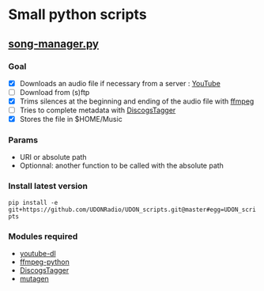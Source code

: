 # Small python scripts

## [song-manager.py](https://github.com/TarlyFM/small_scripts/blob/master/song_manager.py)

### Goal

- [x] Downloads an audio file if necessary from a server : [YouTube](https://www.youtube.com)
- [ ] Download from (s)ftp
- [x] Trims silences at the beginning and ending of the audio file with [ffmpeg](https://github.com/FFmpeg/FFmpeg)
- [ ] Tries to complete metadata with [DiscogsTagger](https://github.com/jesseward/discogstagger)
- [x] Stores the file in $HOME/Music

### Params

* URI or absolute path
* Optionnal: another function to be called with the absolute path

### Install latest version
`pip install -e git+https://github.com/UDONRadio/UDON_scripts.git@master#egg=UDON_scripts`

### Modules required

* [youtube-dl](https://github.com/rg3/youtube-dl)
* [ffmpeg-python](https://github.com/kkroening/ffmpeg-python)
* [DiscogsTagger](https://github.com/jesseward/discogstagger)
* [mutagen](https://github.com/quodlibet/mutagen)
